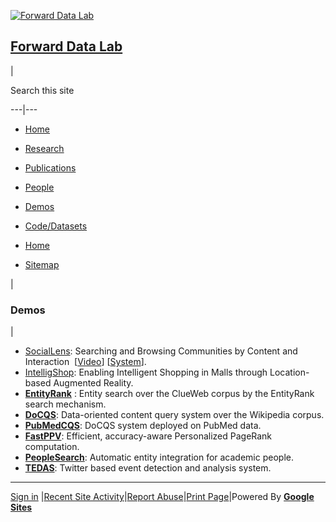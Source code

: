 [![Forward Data
Lab](/_/rsrc/1493351152071/config/customLogo.gif?revision=2)](http://www.forwarddatalab.org/)

## [Forward Data Lab](http://www.forwarddatalab.org/)

|

Search this site  
  
---|---  
  
  * [Home](/home)
  * [Research](/research)
  * [Publications](/publications)
  * [People](/people)
  * [Demos](/demos)
  * [Code/Datasets](/software-datasets)

  
  
  * [Home](/home)

  * [Sitemap](/system/app/pages/sitemap/hierarchy)

|

###  Demos

|

  * [SocialLens](https://www.youtube.com/watch?v=jieXE06Ki2Q): Searching and Browsing Communities by Content and Interaction  [[Video](https://www.youtube.com/watch?v=jieXE06Ki2Q)] [[System](http://sociallens.adsc.com.sg/)].
  * [IntelligShop](https://urldefense.proofpoint.com/v2/url?u=http-3A__youtu.be_uJU6uEve0-5FM&d=DQMFaQ&c=8hUWFZcy2Z-Za5rBPlktOQ&r=7McmssSDU6ykzk8hjpBULpDtgA---MSREF4A2i_dnJg&m=XKv5y1KnPlx7x5oGENIcnCEZdHsg6Mo6Iq9Sj3T0uog&s=wQNqUTvmExl8aQ2z87acuGzrCG7CF21ydiU_U0GGy74&e=): Enabling Intelligent Shopping in Malls through Location-based Augmented Reality.
  *  **[EntityRank](https://wiki.illinois.edu/wiki/display/forward/Demo-EntityRank)** : Entity search over the ClueWeb corpus by the EntityRank search mechanism.
  * [ **DoCQS**](https://wiki.illinois.edu/wiki/display/forward/Demo-DoCQS): Data-oriented content query system over the Wikipedia corpus.
  * [ **PubMedCQS**](https://wiki.illinois.edu/wiki/display/forward/Demo-PubMedCQS): DoCQS system deployed on PubMed data.
  * [ **FastPPV**](https://wiki.illinois.edu/wiki/display/forward/Demo-FastPPV): Efficient, accuracy-aware Personalized PageRank computation.
  * [ **PeopleSearch**](https://wiki.illinois.edu/wiki/display/forward/Demo-PeopleSearch): Automatic entity integration for academic people.
  * [ **TEDAS**](https://wiki.illinois.edu/wiki/display/forward/Demo-TEDAS): Twitter based event detection and analysis system.

  
  
---  
  
[Sign
in](https://www.google.com/a/UniversalLogin?continue=http://sites.google.com/site/forwarddatalab/demos&service=jotspot)
|[Recent Site Activity](/system/app/pages/recentChanges)|[Report
Abuse](http://sites.google.com/site/forwarddatalab/system/app/pages/reportAbuse)|[Print
Page](javascript:;)|Powered By **[Google Sites](http://sites.google.com)**

